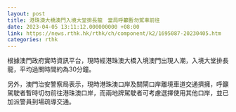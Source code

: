 ```yaml
---
layout: post
title: 港珠澳大橋澳門入境大堂排長龍　當局呼籲暫勿駕車前往
date: 2023-04-05 13:11:12.000000000 +08:00
link: https://news.rthk.hk/rthk/ch/component/k2/1695087-20230405.htm
categories: rthk
---
```


根據澳門政府實時資訊平台，現時經港珠澳大橋入境澳門出現人潮，入境大堂排長龍，平均過關時間約為30分鐘。

另外，澳門治安警察局表示，現時港珠澳口岸及關閘口岸離境車道交通擠擁，呼籲駕駛者暫時切勿前往港珠澳口岸，而兩地牌駕駛者可考慮選擇使用其他口岸，並已加派警員到場疏導交通。
